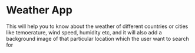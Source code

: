 # Weather App
This will help you to know about the weather of different countries or cities like temoerature, wind speed, humidity etc, and it will also add a background image of that particular location which the user want to search for 
 
